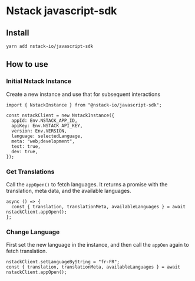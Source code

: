 # Nstack javascript-sdk

## Install

```console
yarn add nstack-io/javascript-sdk
```

## How to use

### Initial Nstack Instance

Create a new instance and use that for subsequent interactions

```tsx
import { NstackInstance } from "@nstack-io/javascript-sdk";

const nstackClient = new NstackInstance({
  appId: Env.NSTACK_APP_ID,
  apiKey: Env.NSTACK_API_KEY,
  version: Env.VERSION,
  language: selectedLanguage,
  meta: "web;development",
  test: true,
  dev: true,
});
```

### Get Translations

Call the `appOpen()` to fetch languages. It returns a promise with the translation, meta data, and the available languages.

```tsx
async () => {
  const { translation, translationMeta, availableLanguages } = await nstackClient.appOpen();
};
```

### Change Language

First set the new language in the instance, and then call the `appOen` again to fetch translation.

```tsx
nstackClient.setLanguageByString = "fr-FR";
const { translation, translationMeta, availableLanguages } = await nstackClient.appOpen();
```
